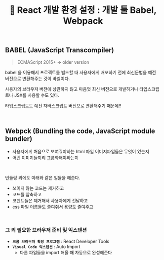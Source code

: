 # <div align="center">📌 React 개발 환경 설정 : 개발 툴 Babel, Webpack</div>

<br>

## BABEL (JavaScript Transcompiler)

> ECMAScript 2015+ → older version

babel 을 이용해서 프로젝트를 빌드할 때 사용자에게 배포하기 전에 최신문법을 예전 버전으로 변환해주는 것이 바벨이다.

사용자의 브라우저 버전에 상관하지 않고 마음껏 최신 버전으로 개발하거나 타입스크립트나 JSX를 사용할 수도 있다.

타입스크립트도 예전 자바스크립트 버전으로 변환해주기 때문에!!

<br>

## Webpck (Bundling the code, JavaScript module bundler)

- 사용자에게 처음으로 보여줘야하는 html 파일 이미지파일들은 무엇이 있는지
- 어떤 이미지들끼리 그룹화해야하는지

<br>

번들링 외에도 아래와 같은 일들을 해준다.

- 쓰이지 않는 코드는 제거하고
- 코드를 압축하고
- 코멘트들은 제거해서 사용자에게 전달하고
- css 파일 이름들도 줄여줘서 용량도 줄여주고

<br>

### 그 외 필요한 브라우저 준비 및 익스텐션

- **`크롬 브라우저 확장 프로그램`** : React Developer Tools
- **`Visual Code 익스텐션`** : Auto Import
  - 다른 파일들을 import 해올 때 자동으로 완성해준다
